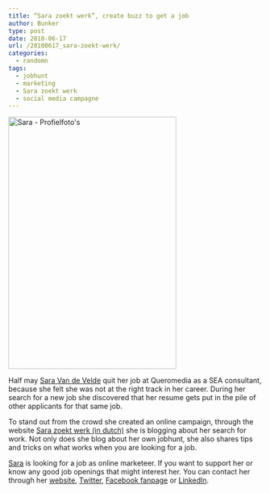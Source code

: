 ```yaml
---
title: “Sara zoekt werk”, create buzz to get a job
author: Bunker
type: post
date: 2010-06-17
url: /20100617_sara-zoekt-werk/
categories:
  - randomn
tags:
  - jobhunt
  - marketing
  - Sara zoekt werk
  - social media campagne
---
```

[<img src="http://farm5.static.flickr.com/4063/4681018721_0da6be9ac7.jpg" width="333" height="500" alt="Sara - Profielfoto's" />][1] 

Half may [Sara Van de Velde][2] quit her job at Queromedia as a SEA consultant, because she felt she was not at the right track in her career. During her search for a new job she discovered that her resume gets put in the pile of other applicants for that same job.

To stand out from the crowd she created an online campaign, through the website <a href="http://www.sarazoektwerk.be/" rel="friend met muse" title="Sara zoekt werkt">Sara zoekt werk (in dutch)</a> she is blogging about her search for work. Not only does she blog about her own jobhunt, she also shares tips and tricks on what works when you are looking for a job.

<a href="http://www.twitter.com/sarazoektwerk" rel="friend met muse" title="Sarazoektwerk on twitter">Sara</a> is looking for a job as online marketeer. If you want to support her or know any good job openings that might interest her. You can contact her through her <a href="http://www.sarazoektwerk.be" title="Sara Zoekt Werk" rel="friend met muse">website</a>, [Twitter][3], <a href="http://www.facebook.com/sarazoektwerk" rel="friend met muse" title="Sara Zoekt Werk on Facebook">Facebook fanpage</a> or <a href="http://www.linkedin.com/in/saravdv" rel="friend met muse" title="Sara Van de Velde is on LinkedIn">LinkedIn</a>.

 [1]: http://www.flickr.com/photos/sarazoektwerk/4681018721/ "Sara - Profielfoto's by Sara Zoekt Werk, on Flickr"
 [2]: http://www.sarazoektwerk.be
 [3]: http://www.twitter.com/sarazoektwerk